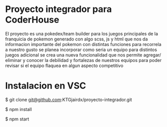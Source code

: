 # Proyecto integrador para CoderHouse
El proyecto es una pokedex/team builder para los juegos principales de la franquicia de pokemon generado con algo scss, js y html que nos da informacion importante del pokemon con distintas funciones para recorrela a nuestro gusto se planea incorporar como seria un equipo para distintos juegos 
adicional se crea una nueva funcionalidad que nos permite agregar/ eliminar y conocer la debilidad y fortalezas de nuestros equipos para poder revisar si el equipo flaquea en algun aspecto competitivo 

# Instalacion en VSC 

$ git clone git@github.com:KTGjairdx/proyecto-integrador.git

$ npm install

$ npm start

